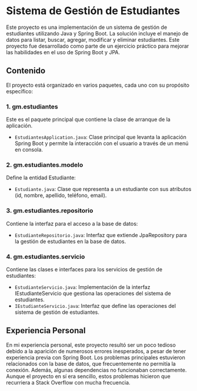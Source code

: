 # Sistema de Gestión de Estudiantes

Este proyecto es una implementación de un sistema de gestión de estudiantes utilizando Java y Spring Boot. La solución incluye el manejo de datos para listar, buscar, agregar, modificar y eliminar estudiantes. Este proyecto fue desarrollado como parte de un ejercicio práctico para mejorar las habilidades en el uso de Spring Boot y JPA.

## Contenido

El proyecto está organizado en varios paquetes, cada uno con su propósito específico:

### 1. **gm.estudiantes**

Este es el paquete principal que contiene la clase de arranque de la aplicación.

- `EstudiantesApplication.java`: Clase principal que levanta la aplicación Spring Boot y permite la interacción con el usuario a través de un menú en consola.

### 2. **gm.estudiantes.modelo**

Define la entidad Estudiante:

- `Estudiante.java`: Clase que representa a un estudiante con sus atributos (id, nombre, apellido, teléfono, email).

### 3. **gm.estudiantes.repositorio**

Contiene la interfaz para el acceso a la base de datos:

- `EstudianteRepositorio.java`: Interfaz que extiende JpaRepository para la gestión de estudiantes en la base de datos.

### 4. **gm.estudiantes.servicio**

Contiene las clases e interfaces para los servicios de gestión de estudiantes:

- `EstudianteServicio.java`: Implementación de la interfaz IEstudianteServicio que gestiona las operaciones del sistema de estudiantes.
- `IEstudianteServicio.java`: Interfaz que define las operaciones del sistema de gestión de estudiantes.

## Experiencia Personal

En mi experiencia personal, este proyecto resultó ser un poco tedioso debido a la aparición de numerosos errores inesperados, a pesar de tener experiencia previa con Spring Boot. Los problemas principales estuvieron relacionados con la base de datos, que frecuentemente no permitía la conexión. Además, algunas dependencias no funcionaban correctamente. Aunque el proyecto en sí era sencillo, estos problemas hicieron que recurriera a Stack Overflow con mucha frecuencia.





